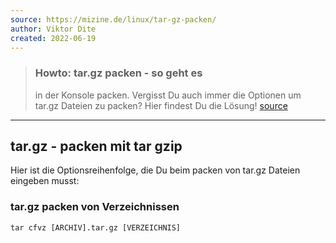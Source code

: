 ```yaml
---
source: https://mizine.de/linux/tar-gz-packen/
author: Viktor Dite
created: 2022-06-19
---
```

> ### Howto: tar.gz packen - so geht es
> in der Konsole packen. Vergisst Du auch immer die Optionen um tar.gz Dateien zu packen? Hier findest Du die Lösung!
> [source](https://mizine.de/linux/tar-gz-packen/)

---
## tar.gz - packen mit tar gzip
Hier ist die Optionsreihenfolge, die Du beim packen von tar.gz Dateien eingeben musst:

### tar.gz packen von Verzeichnissen

```
tar cfvz [ARCHIV].tar.gz [VERZEICHNIS]
```


